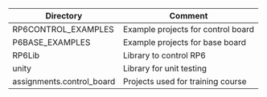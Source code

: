 
Directory | Comment
--- | ---
RP6CONTROL_EXAMPLES | Example projects for control board
P6BASE_EXAMPLES | Example projects for base board
RP6Lib | Library to control RP6
unity | Library for unit testing
assignments.control_board | Projects used for training course


